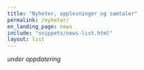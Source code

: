 ```yaml
---
title: "Nyheter, opplesninger og samtaler"
permalink: /nyheter/
en_landing_page: news
include: "snippets/news-list.html"
layout: list
---
```


*under oppdatering*
